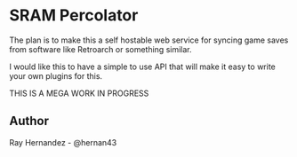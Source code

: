 # SRAM Percolator

The plan is to make this a self hostable web service for syncing game saves from software like Retroarch or something similar. 

I would like this to have a simple to use API that will make it easy to write your own plugins for this.

THIS IS A MEGA WORK IN PROGRESS

Author
------

Ray Hernandez - @hernan43